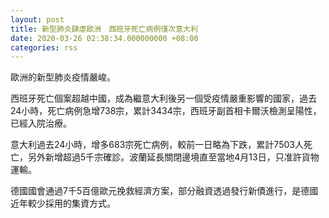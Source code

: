 ```yaml
---
layout: post
title: 新型肺炎肆虐歐洲　西班牙死亡病例僅次意大利
date: 2020-03-26 02:38:34.000000000 +08:00
categories: rss
---
```


歐洲的新型肺炎疫情嚴峻。

西班牙死亡個案超越中國，成為繼意大利後另一個受疫情嚴重影響的國家，過去24小時，死亡病例急增738宗，累計3434宗，西班牙副首相卡爾沃檢測呈陽性，已經入院治療。

意大利過去24小時，增多683宗死亡病例，較前一日略為下跌，累計7503人死亡，另外新增超過5千宗確診。波蘭延長關閉邊境直至當地4月13日，只准許貨物運輸。

德國國會通過7千5百億歐元挽救經濟方案，部分融資透過發行新債進行，是德國近年較少採用的集資方式。
